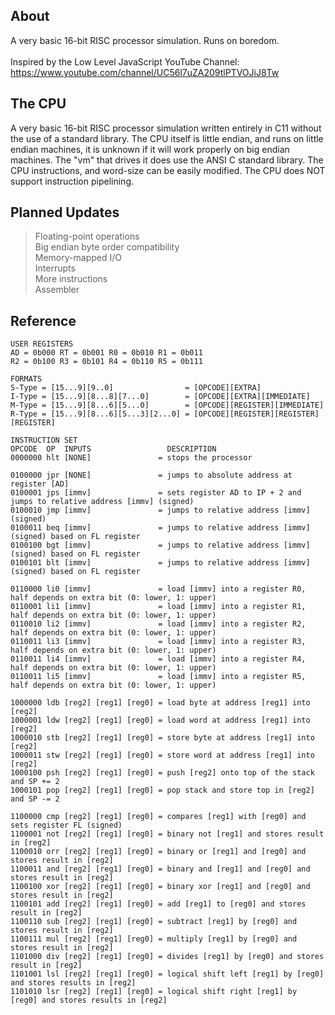 ## About
A very basic 16-bit RISC processor simulation. Runs on boredom.</br>
</br>
Inspired by the Low Level JavaScript YouTube Channel: https://www.youtube.com/channel/UC56l7uZA209tlPTVOJiJ8Tw</br>

## The CPU
A very basic 16-bit RISC processor simulation written entirely in C11 without the use of a standard library. The CPU itself is little endian, and runs on little endian machines, it is unknown if it will work properly on big endian machines. The "vm" that drives it does use the ANSI C standard library. The CPU instructions, and word-size can be easily modified. The CPU does NOT support instruction pipelining.

## Planned Updates
> Floating-point operations</br>
> Big endian byte order compatibility</br>
> Memory-mapped I/O</br>
> Interrupts</br>
> More instructions</br>
> Assembler</br>

## Reference
```
USER REGISTERS
AD = 0b000 RT = 0b001 R0 = 0b010 R1 = 0b011
R2 = 0b100 R3 = 0b101 R4 = 0b110 R5 = 0b111

FORMATS
S-Type = [15...9][9..0]                = [OPCODE][EXTRA]
I-Type = [15...9][8...8][7...0]        = [OPCODE][EXTRA][IMMEDIATE]
M-Type = [15...9][8...6][5...0]        = [OPCODE][REGISTER][IMMEDIATE]
R-Type = [15...9][8...6][5...3][2...0] = [OPCODE][REGISTER][REGISTER][REGISTER]

INSTRUCTION SET
OPCODE  OP  INPUTS                 DESCRIPTION
0000000 hlt [NONE]               = stops the processor

0100000 jpr [NONE]               = jumps to absolute address at register [AD]
0100001 jps [immv]               = sets register AD to IP + 2 and jumps to relative address [immv] (signed)
0100010 jmp [immv]               = jumps to relative address [immv] (signed)
0100011 beq [immv]               = jumps to relative address [immv] (signed) based on FL register
0100100 bgt [immv]               = jumps to relative address [immv] (signed) based on FL register
0100101 blt [immv]               = jumps to relative address [immv] (signed) based on FL register

0110000 li0 [immv]               = load [immv] into a register R0, half depends on extra bit (0: lower, 1: upper)
0110001 li1 [immv]               = load [immv] into a register R1, half depends on extra bit (0: lower, 1: upper)
0110010 li2 [immv]               = load [immv] into a register R2, half depends on extra bit (0: lower, 1: upper)
0110011 li3 [immv]               = load [immv] into a register R3, half depends on extra bit (0: lower, 1: upper)
0110011 li4 [immv]               = load [immv] into a register R4, half depends on extra bit (0: lower, 1: upper)
0110011 li5 [immv]               = load [immv] into a register R5, half depends on extra bit (0: lower, 1: upper)

1000000 ldb [reg2] [reg1] [reg0] = load byte at address [reg1] into [reg2]
1000001 ldw [reg2] [reg1] [reg0] = load word at address [reg1] into [reg2]
1000010 stb [reg2] [reg1] [reg0] = store byte at address [reg1] into [reg2]
1000011 stw [reg2] [reg1] [reg0] = store word at address [reg1] into [reg2]
1000100 psh [reg2] [reg1] [reg0] = push [reg2] onto top of the stack and SP += 2
1000101 pop [reg2] [reg1] [reg0] = pop stack and store top in [reg2] and SP -= 2

1100000 cmp [reg2] [reg1] [reg0] = compares [reg1] with [reg0] and sets register FL (signed)
1100001 not [reg2] [reg1] [reg0] = binary not [reg1] and stores result in [reg2]
1100010 orr [reg2] [reg1] [reg0] = binary or [reg1] and [reg0] and stores result in [reg2]
1100011 and [reg2] [reg1] [reg0] = binary and [reg1] and [reg0] and stores result in [reg2]
1100100 xor [reg2] [reg1] [reg0] = binary xor [reg1] and [reg0] and stores result in [reg2]
1100101 add [reg2] [reg1] [reg0] = add [reg1] to [reg0] and stores result in [reg2]
1100110 sub [reg2] [reg1] [reg0] = subtract [reg1] by [reg0] and stores result in [reg2]
1100111 mul [reg2] [reg1] [reg0] = multiply [reg1] by [reg0] and stores result in [reg2]
1101000 div [reg2] [reg1] [reg0] = divides [reg1] by [reg0] and stores result in [reg2]
1101001 lsl [reg2] [reg1] [reg0] = logical shift left [reg1] by [reg0] and stores results in [reg2]
1101010 lsr [reg2] [reg1] [reg0] = logical shift right [reg1] by [reg0] and stores results in [reg2]
```
